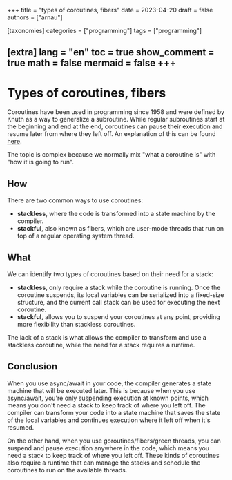 +++
title = "types of coroutines, fibers"
date = 2023-04-20
draft = false
authors = ["arnau"]

[taxonomies]
categories = ["programming"]
tags = ["programming"]

[extra]
lang = "en"
toc = true
show_comment = true
math = false
mermaid = false
+++
---

# Types of coroutines, fibers

Coroutines have been used in programming since 1958 and were defined by Knuth as a way to generalize a subroutine. While regular subroutines start at the beginning and end at the end, coroutines can pause their execution and resume later from where they left off. An explanation of this can be found [here](https://arnaudiaz.com/blog/what-is-async/).

The topic is complex because we normally mix "what a coroutine is" with "how it is going to run".

## How

There are two common ways to use coroutines: 

- **stackless**, where the code is transformed into a state machine by the compiler.
- **stackful**, also known as fibers, which are user-mode threads that run on top of a regular operating system thread.

## What

We can identify two types of coroutines based on their need for a stack:

- **stackless**, only require a stack while the coroutine is running. Once the coroutine suspends, its local variables can be serialized into a fixed-size structure, and the current call stack can be used for executing the next coroutine.
- **stackful**, allows you to suspend your coroutines at any point, providing more flexibility than stackless coroutines.

The lack of a stack is what allows the compiler to transform and use a stackless coroutine, while the need for a stack requires a runtime.

## Conclusion

When you use async/await in your code, the compiler generates a state machine that will be executed later. This is because when you use async/await, you're only suspending execution at known points, which means you don't need a stack to keep track of where you left off. The compiler can transform your code into a state machine that saves the state of the local variables and continues execution where it left off when it's resumed.

On the other hand, when you use goroutines/fibers/green threads, you can suspend and pause execution anywhere in the code, which means you need a stack to keep track of where you left off. These kinds of coroutines also require a runtime that can manage the stacks and schedule the coroutines to run on the available threads.
